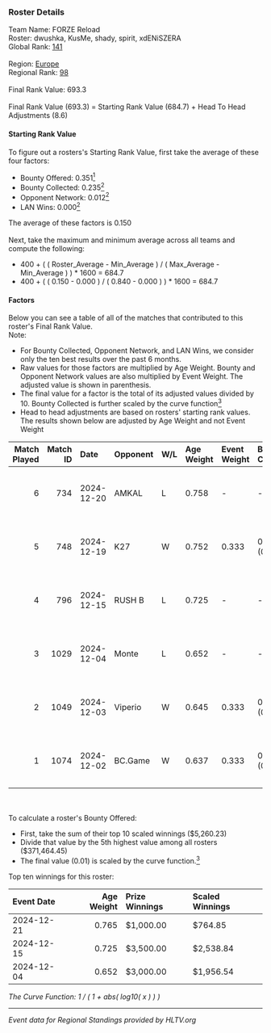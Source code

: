 ### Roster Details<br />
Team Name: FORZE Reload<br />
Roster: dwushka, KusMe, shady, spirit, xdENiSZERA<br />
Global Rank: [141](../../standings_global_2025_02_24.md)<br />
<br />
Region: [Europe]( ../../standings_europe_2025_02_24.md)<br />
Regional Rank: [98]( ../../standings_europe_2025_02_24.md)<br />
<br />
Final Rank Value:  693.3<br />
<br />
Final Rank Value (693.3) = Starting Rank Value (684.7) + Head To Head Adjustments (8.6)<br />

#### Starting Rank Value<br />
To figure out a rosters's Starting Rank Value, first take the average of these four factors:<br />
- Bounty Offered: 0.351[<sup>1</sup>](#table2)
- Bounty Collected: 0.235[<sup>2</sup>](#table1)
- Opponent Network: 0.012[<sup>2</sup>](#table1)
- LAN Wins: 0.000[<sup>2</sup>](#table1)

The average of these factors is 0.150<br />
<br />
Next, take the maximum and minimum average across all teams and compute the following:<br />
- 400 + ( ( Roster_Average - Min_Average ) / ( Max_Average - Min_Average ) ) * 1600 = 684.7
- 400 + ( ( 0.150 - 0.000 ) / ( 0.840 - 0.000 ) ) * 1600 = 684.7


#### Factors<br />
Below you can see a table of all of the matches that contributed to this roster's Final Rank Value.<br />
Note:<br />

- For Bounty Collected, Opponent Network, and LAN Wins, we consider only the ten best results over the past 6 months.
- Raw values for those factors are multiplied by Age Weight. Bounty and Opponent Network values are also multiplied by Event Weight. The adjusted value is shown in parenthesis.
- The final value for a factor is the total of its adjusted values divided by 10. Bounty Collected is further scaled by the curve function[<sup>3</sup>](#curveFunction)
- Head to head adjustments are based on rosters' starting rank values. The results shown below are adjusted by Age Weight and not Event Weight
<span id="table1"></span><br />


| Match Played | Match ID | Date       | Opponent | W/L | Age Weight | Event Weight | Bounty Collected | Opponent Network | LAN Wins  | H2H Adj. | Roster                                    |
| -: | -: | :- | :- | :- | :- | :- | :- | :- | :- | -: | :- |
|            6 |      734 | 2024-12-20 | AMKAL    | L   | 0.758      | -            | -                | -                | -         |    -9.52 | dwushka, KusMe, shady, spirit, xdENiSZERA |
|            5 |      748 | 2024-12-19 | K27      | W   | 0.752      | 0.333        | 0.003 (0.001)    | 0.156 (0.039)    | 0 (0.000) |    11.80 | dwushka, KusMe, shady, spirit, xdENiSZERA |
|            4 |      796 | 2024-12-15 | RUSH B   | L   | 0.725      | -            | -                | -                | -         |    -7.45 | dwushka, KusMe, shady, spirit, xdENiSZERA |
|            3 |     1029 | 2024-12-04 | Monte    | L   | 0.652      | -            | -                | -                | -         |    -7.29 | dwushka, KusMe, shady, spirit, xdENiSZERA |
|            2 |     1049 | 2024-12-03 | Viperio  | W   | 0.645      | 0.333        | 0.002 (0.000)    | 0.087 (0.019)    | 0 (0.000) |     7.86 | dwushka, KusMe, shady, spirit, xdENiSZERA |
|            1 |     1074 | 2024-12-02 | BC.Game  | W   | 0.637      | 0.333        | 0.021 (0.004)    | 0.289 (0.061)    | 0 (0.000) |    13.19 | dwushka, KusMe, shady, spirit, xdENiSZERA |

<br />
<span id="table2"></span><br />
To calculate a roster's Bounty Offered:<br />

- First, take the sum of their top 10 scaled winnings ($5,260.23)
- Divide that value by the 5th highest value among all rosters ($371,464.45)
- The final value (0.01) is scaled by the curve function.[<sup>3</sup>](#curveFunction)

Top ten winnings for this roster:<br />

| Event Date | Age Weight | Prize Winnings | Scaled Winnings |
| :- | -: | :- | :- |
| 2024-12-21 |      0.765 | $1,000.00      | $764.85         |
| 2024-12-15 |      0.725 | $3,500.00      | $2,538.84       |
| 2024-12-04 |      0.652 | $3,000.00      | $1,956.54       |


<span id="curveFunction"></span>_The Curve Function: 1 / ( 1 + abs( log10( x ) ) )_<br />

---
_Event data for Regional Standings provided by HLTV.org_<br />
